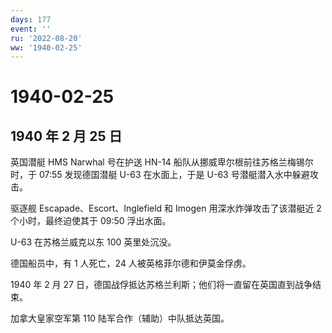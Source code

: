 ```yaml
---
days: 177
event: ''
ru: '2022-08-20'
ww: '1940-02-25'
---
```


# 1940-02-25

## 1940 年 2 月 25 日

英国潜艇 HMS Narwhal 号在护送 HN-14
船队从挪威卑尔根前往苏格兰梅锡尔时，于 07:55 发现德国潜艇 U-63
在水面上，于是 U-63 号潜艇潜入水中躲避攻击。

驱逐舰 Escapade、Escort、Inglefield 和 Imogen 用深水炸弹攻击了该潜艇近 2
个小时，最终迫使其于 09:50 浮出水面。

U-63 在苏格兰威克以东 100 英里处沉没。

德国船员中，有 1 人死亡，24 人被英格菲尔德和伊莫金俘虏。

1940 年 2 月 27
日，德国战俘抵达苏格兰利斯；他们将一直留在英国直到战争结束。

加拿大皇家空军第 110 陆军合作（辅助）中队抵达英国。